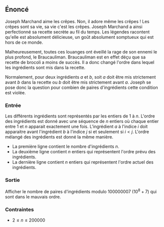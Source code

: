 ## Énoncé

Joseph Marchand aime les crêpes. Non, il adore même les crêpes ! Les crêpes sont
sa vie, sa vie c'est les crêpes. Joseph Marchand a ainsi perfectionné sa recette
secrète au fil du temps. Les légendes racontent qu'elle est absolument
délicieuse, un goût absolument somptueux qui est hors de ce monde.

Malheureusement, toutes ces louanges ont éveillé la rage de son ennemi le plus
profond, le Braucauliman. Braucauliman est en effet déçu que sa recette de
brocoli a moins de succès. Il a donc changé l'ordre dans lequel les ingrédients
sont mis dans la recette.

Normalement, pour deux ingrédients $a$ et $b$, soit $a$ doit être mis
strictement avant $b$ dans la recette ou $b$ doit être mis strictement avant
$a$. Joseph se pose donc la question pour combien de paires d'ingrédients cette
condition est violée.

### Entrée

Les différents ingrédients sont représentés par les entiers de $1$ à $n$.
L'ordre des ingrédients est donné avec une séquence de $n$ entiers où chaque
entier entre $1$ et $n$ apparait exactement une fois. L'ingrédient $a$ à
l'indice $i$ doit apparaitre avant l'ingrédient $b$ à l'indice $j$ si et
seulement si $i < j$. L'ordre mélangé des ingrédients est donné la même manière.

 - La première ligne contient le nombre d'ingrédients $n$.
 - La deuxième ligne contient $n$ entiers qui représentent l'ordre prévu des
 ingrédients.
 - La dernière ligne contient $n$ entiers qui représentent l'ordre actuel des
 ingrédients.

### Sortie

Afficher le nombre de paires d'ingrédients modulo $100000007$ ($10^8+7$) qui
sont dans le mauvais ordre.

### Contraintes

 - $2\leq n \leq 200000$
